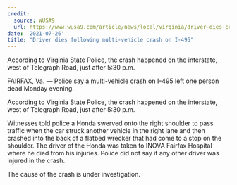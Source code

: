 ```yaml
---
credit:
  source: WUSA9
  url: https://www.wusa9.com/article/news/local/virginia/driver-dies-crash-i-495/65-4e5e5241-ac73-4948-9bb6-87f97729d806
date: '2021-07-26'
title: "Driver dies following multi-vehicle crash on I-495"
---
```

According to Virginia State Police, the crash happened on the interstate, west of Telegraph Road, just after 5:30 p.m.

FAIRFAX, Va. — Police say a multi-vehicle crash on I-495 left one person dead Monday evening. 

According to Virginia State Police, the crash happened on the interstate, west of Telegraph Road, just after 5:30 p.m.

Witnesses told police a Honda swerved onto the right shoulder to pass traffic when the car struck another vehicle in the right lane and then crashed into the back of a flatbed wrecker that had come to a stop on the shoulder. The driver of the Honda was taken to INOVA Fairfax Hospital where he died from his injuries. Police did not say if any other driver was injured in the crash.

The cause of the crash is under investigation.
